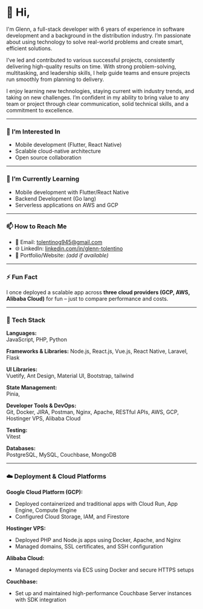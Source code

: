 # 👋 Hi, 

I'm Glenn, a full-stack developer with 6 years of experience in software development and a background in the distribution industry. I’m passionate about using technology to solve real-world problems and create smart, efficient solutions.

I’ve led and contributed to various successful projects, consistently delivering high-quality results on time. With strong problem-solving, multitasking, and leadership skills, I help guide teams and ensure projects run smoothly from planning to delivery.

I enjoy learning new technologies, staying current with industry trends, and taking on new challenges. I’m confident in my ability to bring value to any team or project through clear communication, solid technical skills, and a commitment to excellence.



---

### 👀 I’m Interested In
- Mobile development (Flutter, React Native)
- Scalable cloud-native architecture
- Open source collaboration

---

### 🌱 I’m Currently Learning
- Mobile development with Flutter/React Native
- Backend Development (Go lang)
- Serverless applications on AWS and GCP

---


### 📫 How to Reach Me
- 📧 Email: tolentinog945@gmail.com
- 🌐 LinkedIn: [linkedin.com/in/glenn-tolentino](https://www.linkedin.com/in/glenn-tolentino/)
- 💼 Portfolio/Website: *(add if available)*

---

### ⚡ Fun Fact
I once deployed a scalable app across **three cloud providers (GCP, AWS, Alibaba Cloud)** for fun – just to compare performance and costs.

---

### 🧰 Tech Stack

**Languages:**  
JavaScript, PHP, Python

**Frameworks & Libraries:**
Node.js, React.js, Vue.js, React Native, Laravel, Flask

**UI Libraries:**  
Vuetify, Ant Design, Material UI, Bootstrap, tailwind 

**State Management:**  
Pinia, 

**Developer Tools & DevOps:**  
Git, Docker, JIRA, Postman, Nginx, Apache, RESTful APIs, AWS, GCP, Hostinger VPS, Alibaba Cloud

**Testing:**  
Vitest

**Databases:**  
PostgreSQL, MySQL, Couchbase, MongoDB

---

### ☁️ Deployment & Cloud Platforms

**Google Cloud Platform (GCP):**
- Deployed containerized and traditional apps with Cloud Run, App Engine, Compute Engine
- Configured Cloud Storage, IAM, and Firestore

**Hostinger VPS:**
- Deployed PHP and Node.js apps using Docker, Apache, and Nginx
- Managed domains, SSL certificates, and SSH configuration

**Alibaba Cloud:**
- Managed deployments via ECS using Docker and secure HTTPS setups

**Couchbase:**
- Set up and maintained high-performance Couchbase Server instances with SDK integration
